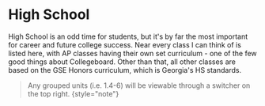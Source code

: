 # High School

High School is an odd time for students, but it's by far the most important for career and future college success.
Near every class I can think of is listed here, with AP classes having their own set curriculum - one of the few good things about Collegeboard.
Other than that, all other classes are based on the GSE Honors curriculum, which is Georgia's HS standards.

> Any grouped units (i.e. 1.4-6) will be viewable through a switcher on the top right.
{style="note"}